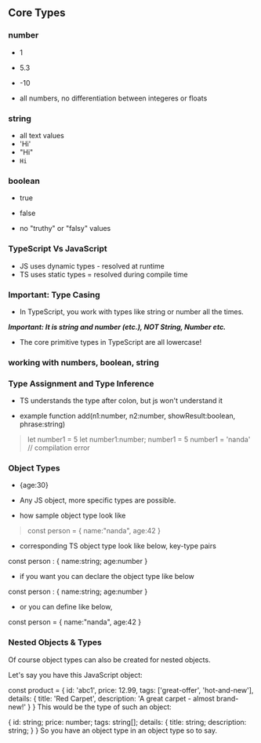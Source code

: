 ## Core Types

### number
- 1
- 5.3
- -10

- all numbers, no differentiation between integeres or floats

### string
- all text values
- 'Hi'
- "Hi"
- `Hi`
### boolean
- true
- false

- no "truthy" or "falsy" values


### TypeScript Vs JavaScript

- JS uses dynamic types - resolved at runtime
- TS uses static types = resolved during compile time


### Important: Type Casing
- In TypeScript, you work with types like string or number all the times.

***Important: It is string and number (etc.), NOT String, Number etc.***

- The core primitive types in TypeScript are all lowercase!

### working with numbers, boolean, string



### Type Assignment and Type Inference

- TS understands the type after colon, but js won't understand it

- example function add(n1:number, n2:number, showResult:boolean, phrase:string)



> let number1 = 5
> let number1:number;
> number1 = 5
> number1 = 'nanda' // compilation error


### Object Types

- {age:30}
- Any JS object, more specific types are possible.

- how sample object type look like

> const person = {
    name:"nanda",
    age:42
}

- corresponding TS object type look like below, key-type pairs

const person : {
    name:string;
    age:number
}


- if you want you can declare the object type like below

const person : {
    name:string;
    age:number
}

- or you can define like below,

const person = {
    name:"nanda",
    age:42
}

### Nested Objects & Types
Of course object types can also be created for nested objects.

Let's say you have this JavaScript object:

const product = {
  id: 'abc1',
  price: 12.99,
  tags: ['great-offer', 'hot-and-new'],
  details: {
    title: 'Red Carpet',
    description: 'A great carpet - almost brand-new!'
  }
}
This would be the type of such an object:

{
  id: string;
  price: number;
  tags: string[];
  details: {
    title: string;
    description: string;
  }
}
So you have an object type in an object type so to say.



